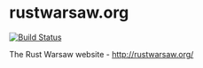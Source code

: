 # rustwarsaw.org

[![Build Status](https://travis-ci.org/rustwarsaw/rustwarsaw.org.svg?branch=master)](https://travis-ci.org/rustwarsaw/rustwarsaw.org)

The Rust Warsaw website - http://rustwarsaw.org/

